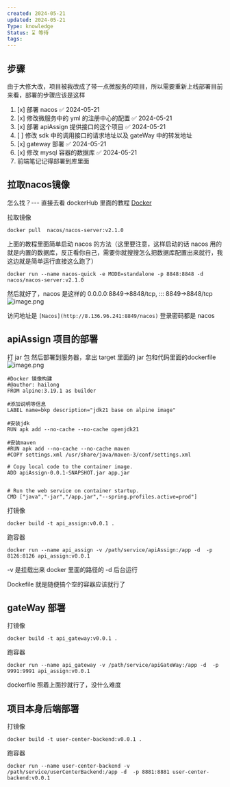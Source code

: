 ```yaml
---
created: 2024-05-21
updated: 2024-05-21
Type: knowledge
Status: ⌛️ 等待
tags:
---
```

## 步骤
由于大修大改，项目被我改成了带一点微服务的项目，所以需要重新上线部署目前来看，部署的步骤应该是这样

1. [x] 部署 nacos ✅ 2024-05-21
2. [x] 修改微服务中的 yml 的注册中心的配置 ✅ 2024-05-21
3. [x] 部署 apiAssign 提供接口的这个项目 ✅ 2024-05-21
4. [ ] 修改 sdk 中的调用接口的请求地址以及 gateWay 中的转发地址
5. [x] gateway 部署 ✅ 2024-05-21
6. [x] 修改 mysql 容器的数据库 ✅ 2024-05-21
7. 前端笔记记得部署到库里面


## 拉取nacos镜像
怎么找？--- 直接去看 dockerHub 里面的教程
[Docker](https://hub.docker.com/r/nacos/nacos-server)

拉取镜像
```shell
docker pull  nacos/nacos-server:v2.1.0
```

上面的教程里面简单启动 nacos 的方法（这里要注意，这样启动的话 nacos 用的就是内置的数据库，反正看你自己，需要你就搜搜怎么把数据库配置出来就行，我这边就是简单运行直接这么跑了）
```shell
docker run --name nacos-quick -e MODE=standalone -p 8848:8848 -d nacos/nacos-server:v2.1.0
```


然后就好了，nacos 是这样的   0.0.0.0:8849->8848/tcp, ::: 8849->8848/tcp
![image.png](https://obsidian-pic-1317906728.cos.ap-nanjing.myqcloud.com/obsidian/20240521114735.png)


访问地址是
`[Nacos](http://8.136.96.241:8849/nacos)`
登录密码都是 nacos

## apiAssign 项目的部署

打 jar 包
然后部署到服务器，拿出 target 里面的 jar 包和代码里面的dockerfile
![image.png](https://obsidian-pic-1317906728.cos.ap-nanjing.myqcloud.com/obsidian/20240521142347.png)

```shell
#Docker 镜像构建  
#@author: hailong  
FROM alpine:3.19.1 as builder  
  
#添加说明等信息  
LABEL name=bkp description="jdk21 base on alpine image"  
  
#安装jdk  
RUN apk add --no-cache --no-cache openjdk21  
  
#安装maven  
#RUN apk add --no-cache --no-cache maven  
#COPY settings.xml /usr/share/java/maven-3/conf/settings.xml  
  
# Copy local code to the container image.  
ADD apiAssign-0.0.1-SNAPSHOT.jar app.jar  
  
  
# Run the web service on container startup.  
CMD ["java","-jar","/app.jar","--spring.profiles.active=prod"]
```

打镜像
```shell
docker build -t api_assign:v0.0.1 .
```

跑容器
```shell
docker run --name api_assign -v /path/service/apiAssign:/app -d  -p 8126:8126 api_assign:v0.0.1
```

-v 是挂载出来 docker 里面的路径的 -d 后台运行

Dockefile 就是随便搞个空的容器应该就行了


## gateWay 部署

打镜像
```shell
docker build -t api_gateway:v0.0.1 .
```

跑容器
```shell
docker run --name api_gateway -v /path/service/apiGateWay:/app -d  -p 9991:9991 api_assign:v0.0.1
```

dockerfile 照着上面抄就行了，没什么难度


## 项目本身后端部署

打镜像
```shell
docker build -t user-center-backend:v0.0.1 .
```

跑容器
```shell
docker run --name user-center-backend -v /path/service/userCenterBackend:/app -d  -p 8881:8881 user-center-backend:v0.0.1
```

